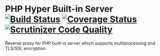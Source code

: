 # PHP Hyper Built-in Server [![Build Status](https://travis-ci.org/mpyw/php-hyper-builtin-server.svg?branch=master)](https://travis-ci.org/mpyw/php-hyper-builtin-server) [![Coverage Status](https://coveralls.io/repos/github/mpyw/php-hyper-builtin-server/badge.svg?branch=master)](https://coveralls.io/github/mpyw/php-hyper-builtin-server?branch=master) [![Scrutinizer Code Quality](https://scrutinizer-ci.com/g/mpyw/php-hyper-builtin-server/badges/quality-score.png?b=master)](https://scrutinizer-ci.com/g/mpyw/php-hyper-builtin-server/?branch=master)

Reverse proxy for PHP built-in server which supports multiprocessing and TLS/SSL encryption.
